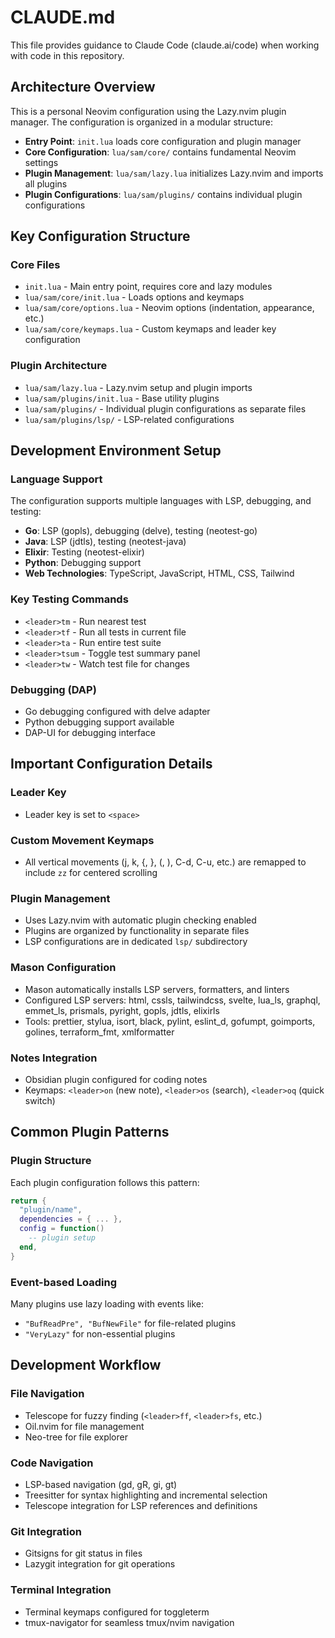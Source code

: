 # CLAUDE.md

This file provides guidance to Claude Code (claude.ai/code) when working with code in this repository.

## Architecture Overview

This is a personal Neovim configuration using the Lazy.nvim plugin manager. The configuration is organized in a modular structure:

- **Entry Point**: `init.lua` loads core configuration and plugin manager
- **Core Configuration**: `lua/sam/core/` contains fundamental Neovim settings
- **Plugin Management**: `lua/sam/lazy.lua` initializes Lazy.nvim and imports all plugins
- **Plugin Configurations**: `lua/sam/plugins/` contains individual plugin configurations

## Key Configuration Structure

### Core Files
- `init.lua` - Main entry point, requires core and lazy modules
- `lua/sam/core/init.lua` - Loads options and keymaps
- `lua/sam/core/options.lua` - Neovim options (indentation, appearance, etc.)
- `lua/sam/core/keymaps.lua` - Custom keymaps and leader key configuration

### Plugin Architecture
- `lua/sam/lazy.lua` - Lazy.nvim setup and plugin imports
- `lua/sam/plugins/init.lua` - Base utility plugins
- `lua/sam/plugins/` - Individual plugin configurations as separate files
- `lua/sam/plugins/lsp/` - LSP-related configurations

## Development Environment Setup

### Language Support
The configuration supports multiple languages with LSP, debugging, and testing:
- **Go**: LSP (gopls), debugging (delve), testing (neotest-go)
- **Java**: LSP (jdtls), testing (neotest-java)
- **Elixir**: Testing (neotest-elixir)
- **Python**: Debugging support
- **Web Technologies**: TypeScript, JavaScript, HTML, CSS, Tailwind

### Key Testing Commands
- `<leader>tm` - Run nearest test
- `<leader>tf` - Run all tests in current file
- `<leader>ta` - Run entire test suite
- `<leader>tsum` - Toggle test summary panel
- `<leader>tw` - Watch test file for changes

### Debugging (DAP)
- Go debugging configured with delve adapter
- Python debugging support available
- DAP-UI for debugging interface

## Important Configuration Details

### Leader Key
- Leader key is set to `<space>`

### Custom Movement Keymaps
- All vertical movements (j, k, {, }, (, ), C-d, C-u, etc.) are remapped to include `zz` for centered scrolling

### Plugin Management
- Uses Lazy.nvim with automatic plugin checking enabled
- Plugins are organized by functionality in separate files
- LSP configurations are in dedicated `lsp/` subdirectory

### Mason Configuration
- Mason automatically installs LSP servers, formatters, and linters
- Configured LSP servers: html, cssls, tailwindcss, svelte, lua_ls, graphql, emmet_ls, prismals, pyright, gopls, jdtls, elixirls
- Tools: prettier, stylua, isort, black, pylint, eslint_d, gofumpt, goimports, golines, terraform_fmt, xmlformatter

### Notes Integration
- Obsidian plugin configured for coding notes
- Keymaps: `<leader>on` (new note), `<leader>os` (search), `<leader>oq` (quick switch)

## Common Plugin Patterns

### Plugin Structure
Each plugin configuration follows this pattern:
```lua
return {
  "plugin/name",
  dependencies = { ... },
  config = function()
    -- plugin setup
  end,
}
```

### Event-based Loading
Many plugins use lazy loading with events like:
- `"BufReadPre", "BufNewFile"` for file-related plugins
- `"VeryLazy"` for non-essential plugins

## Development Workflow

### File Navigation
- Telescope for fuzzy finding (`<leader>ff`, `<leader>fs`, etc.)
- Oil.nvim for file management
- Neo-tree for file explorer

### Code Navigation
- LSP-based navigation (gd, gR, gi, gt)
- Treesitter for syntax highlighting and incremental selection
- Telescope integration for LSP references and definitions

### Git Integration
- Gitsigns for git status in files
- Lazygit integration for git operations

### Terminal Integration
- Terminal keymaps configured for toggleterm
- tmux-navigator for seamless tmux/nvim navigation